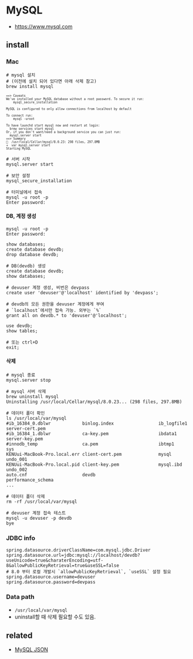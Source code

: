 # MySQL
* https://www.mysql.com

## install

### Mac
```
# mysql 설치
# (이전에 설치 되어 있다면 아래 삭제 참고)
brew install mysql
```

<pre style="font-size: 8px">
==> Caveats
We've installed your MySQL database without a root password. To secure it run:
    mysql_secure_installation

MySQL is configured to only allow connections from localhost by default

To connect run:
    mysql -uroot

To have launchd start mysql now and restart at login:
  brew services start mysql
Or, if you don't want/need a background service you can just run:
  mysql.server start
==> Summary
🍺  /usr/local/Cellar/mysql/8.0.23: 298 files, 297.8MB
➜  var mysql.server start
Starting MySQL
</pre>

```
# 서버 시작
mysql.server start

# 보안 설정
mysql_secure_installation

# 터미널에서 접속
mysql -u root -p
Enter password:
```

#### DB, 계정 생성
```
mysql -u root -p
Enter password:

show databases;
create database devdb;
drop database devdb;

# DB(devdb) 생성
create database devdb;
show databases;

# devuser 계정 생성, 비번은 devpass
create user 'devuser'@'localhost' identified by 'devpass';

# devdb의 모든 권한을 devuser 계정에게 부여
# `localhost`에서만 접속 가능. 외부는 `%`
grant all on devdb.* to 'devuser'@'localhost';

use devdb;
show tables;

# 또는 ctrl+D
exit;
```

#### 삭제

```
# mysql 종료
mysql.server stop

# mysql 서버 삭제
brew uninstall mysql
Uninstalling /usr/local/Cellar/mysql/8.0.23... (298 files, 297.8MB)

# 데이터 폴더 확인
ls /usr/local/var/mysql
#ib_16384_0.dblwr            binlog.index                 ib_logfile1                  server-cert.pem
#ib_16384_1.dblwr            ca-key.pem                   ibdata1                      server-key.pem
#innodb_temp                 ca.pem                       ibtmp1                       sys
KENUui-MacBook-Pro.local.err client-cert.pem              mysql                        undo_001
KENUui-MacBook-Pro.local.pid client-key.pem               mysql.ibd                    undo_002
auto.cnf                     devdb                        performance_schema
...

# 데이터 폴더 삭제
rm -rf /usr/local/var/mysql
```

```
# devuser 계정 접속 테스트
mysql -u devuser -p devdb
bye
```

### JDBC info
```
spring.datasource.driverClassName=com.mysql.jdbc.Driver
spring.datasource.url=jdbc:mysql://localhost/devdb?useUnicode=true&charaterEncoding=utf-8&allowPublicKeyRetrieval=true&useSSL=false
# 8.0 부터 로컬 개발시 `allowPublicKeyRetrieval`, `useSSL` 설정 필요
spring.datasource.username=devuser
spring.datasource.password=devpass
```

### Data path
* `/usr/local/var/mysql`
* uninstall할 때 삭제 필요할 수도 있음.

## related
* [MySQL JSON](/mib/mysql/json)

